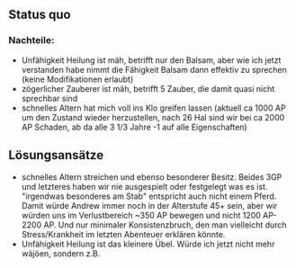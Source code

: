## Status quo 
### Nachteile: 
* Unfähigkeit Heilung ist mäh, betrifft nur den Balsam, aber wie ich jetzt verstanden habe nimmt die Fähigkeit Balsam dann effektiv zu sprechen (keine Modifikationen erlaubt)
* zögerlicher Zauberer ist mäh, betrifft 5 Zauber, die damit quasi nicht sprechbar sind
* schnelles Altern hat mich voll ins Klo greifen lassen (aktuell ca 1000 AP um den Zustand wieder herzustellen, nach 26 Hal sind wir bei ca 2000 AP Schaden, ab da alle 3 1/3 Jahre -1 auf alle Eigenschaften)

## Lösungsansätze
* schnelles Altern streichen und ebenso besonderer Besitz. Beides 3GP und letzteres haben wir nie ausgespielt oder festgelegt was es ist. "irgendwas besonderes am Stab" entspricht auch nicht einem Pferd. Damit würde Andrew immer noch in der Alterstufe 45+ sein, aber wir würden uns im Verlustbereich ~350 AP bewegen und nicht 1200 AP-2200 AP. Und nur minimaler Konsistenzbruch, den man vielleicht durch Stress/Krankheit im letzten Abenteuer erklären könnte.
* Unfähigkeit Heilung ist das kleinere Übel. Würde ich jetzt nicht mehr wäjöen, sondern z.B. 
	
